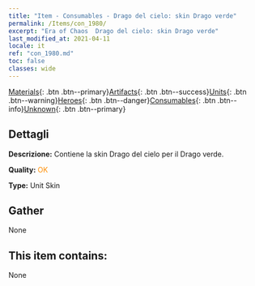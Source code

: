 ```yaml
---
title: "Item - Consumables - Drago del cielo: skin Drago verde"
permalink: /Items/con_1980/
excerpt: "Era of Chaos  Drago del cielo: skin Drago verde"
last_modified_at: 2021-04-11
locale: it
ref: "con_1980.md"
toc: false
classes: wide
---
```

 [Materials](/it/Items/){: .btn .btn--primary}[Artifacts](/it/Items/Artifacts/){: .btn .btn--success}[Units](/it/Items/Units/){: .btn .btn--warning}[Heroes](/it/Items/Heroes/){: .btn .btn--danger}[Consumables](/it/Items/Consumables/){: .btn .btn--info}[Unknown](/it/Items/Unknown/){: .btn .btn--primary}

## Dettagli
 **Descrizione:** Contiene la skin Drago del cielo per il Drago verde.

 **Quality:** <span style="color: #FF8C00">OK</span>

 **Type:** Unit Skin

## Gather

  None

## This item contains:

  None


